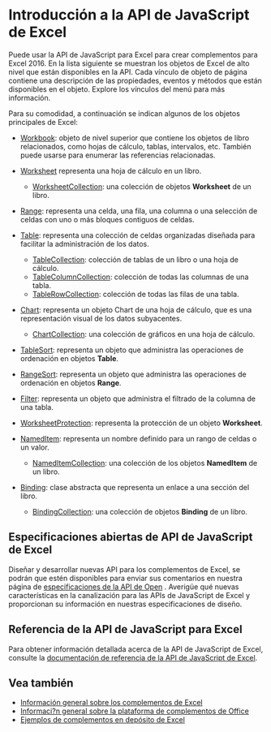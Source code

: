 # <a name="excel-javascript-api-overview"></a>Introducción a la API de JavaScript de Excel

Puede usar la API de JavaScript para Excel para crear complementos para Excel 2016. En la lista siguiente se muestran los objetos de Excel de alto nivel que están disponibles en la API. Cada vínculo de objeto de página contiene una descripción de las propiedades, eventos y métodos que están disponibles en el objeto. Explore los vínculos del menú para más información.

Para su comodidad, a continuación se indican algunos de los objetos principales de Excel: 

- [Workbook](/javascript/api/excel/excel.workbook): objeto de nivel superior que contiene los objetos de libro relacionados, como hojas de cálculo, tablas, intervalos, etc. También puede usarse para enumerar las referencias relacionadas.

- [Worksheet](/javascript/api/excel/excel.worksheet) representa una hoja de cálculo en un libro. 
    - [WorksheetCollection](/javascript/api/excel/excel.worksheetcollection): una colección de objetos **Worksheet** de un libro.

- [Range](/javascript/api/excel/excel.range): representa una celda, una fila, una columna o una selección de celdas con uno o más bloques contiguos de celdas.

- [Table](/javascript/api/excel/excel.table): representa una colección de celdas organizadas diseñada para facilitar la administración de los datos.
    - [TableCollection](/javascript/api/excel/excel.tablecollection): colección de tablas de un libro o una hoja de cálculo.
    - [TableColumnCollection](/javascript/api/excel/excel.tablecolumncollection): colección de todas las columnas de una tabla.
    - [TableRowCollection](/javascript/api/excel/excel.tablerowcollection): colección de todas las filas de una tabla.

- [Chart](/javascript/api/excel/excel.chart): representa un objeto Chart de una hoja de cálculo, que es una representación visual de los datos subyacentes.
    - [ChartCollection](/javascript/api/excel/excel.chartcollection): una colección de gráficos en una hoja de cálculo.

- [TableSort](/javascript/api/excel/excel.tablesort): representa un objeto que administra las operaciones de ordenación en objetos **Table**.

- [RangeSort](/javascript/api/excel/excel.rangesort): representa un objeto que administra las operaciones de ordenación en objetos **Range**.

- [Filter](/javascript/api/excel/excel.filter): representa un objeto que administra el filtrado de la columna de una tabla.

- [WorksheetProtection](/javascript/api/excel/excel.worksheetprotection): representa la protección de un objeto **Worksheet**.

- [NamedItem](/javascript/api/excel/excel.nameditem): representa un nombre definido para un rango de celdas o un valor. 
    - [NamedItemCollection](/javascript/api/excel/excel.nameditemcollection): una colección de los objetos **NamedItem** de un libro.

- [Binding](/javascript/api/excel/excel.binding): clase abstracta que representa un enlace a una sección del libro.
    - [BindingCollection](/javascript/api/excel/excel.bindingcollection): una colección de objetos **Binding** de un libro.

## <a name="excel-javascript-api-open-specifications"></a>Especificaciones abiertas de API de JavaScript de Excel

Diseñar y desarrollar nuevas API para los complementos de Excel, se podrán que estén disponibles para enviar sus comentarios en nuestra página de [especificaciones de la API de Open](../openspec.md) . Averigüe qué nuevas características en la canalización para las APIs de JavaScript de Excel y proporcionan su información en nuestras especificaciones de diseño.

## <a name="excel-javascript-api-reference"></a>Referencia de la API de JavaScript para Excel

Para obtener información detallada acerca de la API de JavaScript de Excel, consulte la [documentación de referencia de la API de JavaScript de Excel](/javascript/api/excel).

## <a name="see-also"></a>Vea también

- [Información general sobre los complementos de Excel](https://docs.microsoft.com/office/dev/add-ins/excel/excel-add-ins-overview)
- [Informaci?n general sobre la plataforma de complementos de Office](https://docs.microsoft.com/office/dev/add-ins/overview/office-add-ins)
- [Ejemplos de complementos en depósito de Excel](https://github.com/OfficeDev?utf8=%E2%9C%93&q=Excel)
